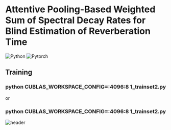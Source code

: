# Attentive Pooling-Based Weighted Sum of Spectral Decay Rates for Blind Estimation of Reverberation Time 


![Python](https://img.shields.io/badge/Python-3776AB?style=flat-square&logo=Python&logoColor=yellow)
![Pytorch](https://img.shields.io/badge/Pytorch-EE4C2C?style=flat-square&logo=Pytorch&logoColor=black)

## Training
### python CUBLAS_WORKSPACE_CONFIG=:4096:8 1_trainset2.py
or
### python CUBLAS_WORKSPACE_CONFIG=:4096:8 1_trainset2.py

![header](https://capsule-render.vercel.app/api?type=Rect&color=auto&height=300&section=footer&text=Blind%20T60%20Estimation&fontSize=70&textBg=true)
